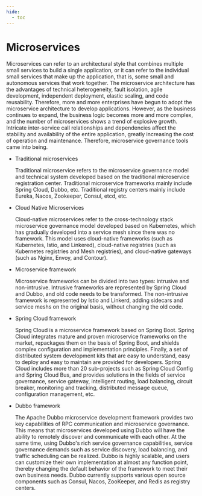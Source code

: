 ```yaml
---
hide:
  - toc
---
```


# Microservices

Microservices can refer to an architectural style that combines multiple small services to build a single application, or it can refer to the individual small services that make up the application, that is, some small and autonomous services that work together.
The microservice architecture has the advantages of technical heterogeneity, fault isolation, agile development, independent deployment, elastic scaling, and code reusability. Therefore, more and more enterprises have begun to adopt the microservice architecture to develop applications.
However, as the business continues to expand, the business logic becomes more and more complex, and the number of microservices shows a trend of explosive growth. Intricate inter-service call relationships and dependencies affect the stability and availability of the entire application, greatly increasing the cost of operation and maintenance. Therefore, microservice governance tools came into being.

- Traditional microservices

    Traditional microservice refers to the microservice governance model and technical system developed based on the traditional microservice registration center.
    Traditional microservice frameworks mainly include Spring Cloud, Dubbo, etc. Traditional registry centers mainly include Eureka, Nacos, Zookeeper, Consul, etcd, etc.

- Cloud Native Microservices

    Cloud-native microservices refer to the cross-technology stack microservice governance model developed based on Kubernetes, which has gradually developed into a service mesh since there was no framework.
    This model uses cloud-native frameworks (such as Kubernetes, Istio, and Linkered), cloud-native registries (such as Kubernetes registries and Mesh registries), and cloud-native gateways (such as Nginx, Envoy, and Contour).

- Microservice framework

    Microservice frameworks can be divided into two types: intrusive and non-intrusive. Intrusive frameworks are represented by Spring Cloud and Dubbo, and old code needs to be transformed.
    The non-intrusive framework is represented by Istio and Linkerd, adding sidecars and service meshs on the original basis, without changing the old code.

- Spring Cloud framework

    Spring Cloud is a microservice framework based on Spring Boot.
    Spring Cloud integrates mature and proven microservice frameworks on the market, repackages them on the basis of Spring Boot, and shields complex configuration and implementation principles.
    Finally, a set of distributed system development kits that are easy to understand, easy to deploy and easy to maintain are provided for developers.
    Spring Cloud includes more than 20 sub-projects such as Spring Cloud Config and Spring Cloud Bus, and provides solutions in the fields of service governance, service gateway, intelligent routing, load balancing, circuit breaker, monitoring and tracking, distributed message queue, configuration management, etc.

- Dubbo framework

    The Apache Dubbo microservice development framework provides two key capabilities of RPC communication and microservice governance.
    This means that microservices developed using Dubbo will have the ability to remotely discover and communicate with each other.
    At the same time, using Dubbo's rich service governance capabilities, service governance demands such as service discovery, load balancing, and traffic scheduling can be realized.
    Dubbo is highly scalable, and users can customize their own implementation at almost any function point, thereby changing the default behavior of the framework to meet their own business needs.
    Dubbo currently supports various open source components such as Consul, Nacos, ZooKeeper, and Redis as registry centers.